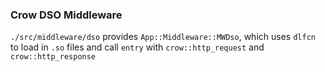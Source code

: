### Crow DSO Middleware ###

`./src/middleware/dso` provides `App::Middleware::MWDso`, which uses `dlfcn` to load in `.so` files and call `entry` with `crow::http_request` and `crow::http_response`
